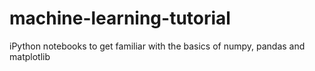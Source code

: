 # machine-learning-tutorial
iPython notebooks to get familiar with the basics of numpy, pandas and matplotlib
